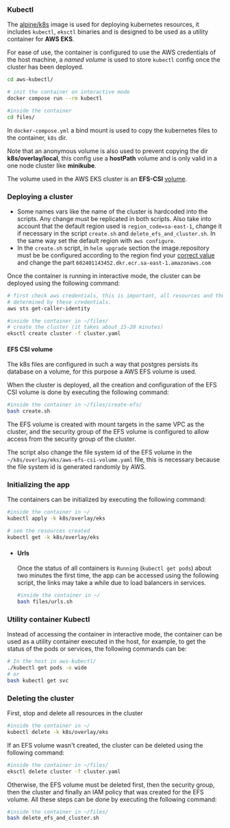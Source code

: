 ### Kubectl

The [alpine/k8s](https://hub.docker.com/r/alpine/k8s) image is used for deploying kubernetes 
resources, it includes `kubectl`, `eksctl` binaries and is designed to be used as a utility 
container for **AWS EKS**. 

For ease of use, the container is configured to use the AWS credentials of the host machine, a 
_named volume_ is used to store `kubectl` config once the cluster has been deployed.
```bash
cd aws-kubectl/

# init the container on interactive mode
docker compose run --rm kubectl

#inside the container
cd files/
```
In `docker-compose.yml` a bind mount is used to copy the kubernetes files to the container, 
`k8s` dir.

Note that an anonymous volume is also used to prevent copying the dir __k8s/overlay/local__, this 
config use a **hostPath** volume and is only valid in a one node cluster like **minikube**.

The volume used in the AWS EKS cluster is an **EFS-CSI** [volume](https://docs.aws.amazon.com/eks/latest/userguide/efs-csi.html).

### Deploying a cluster

- Some names vars like the name of the cluster is hardcoded into the scripts. Any change must 
be replicated in both scripts. Also take into account that the default region used is 
`region_code=sa-east-1`, change it 
if necessary in the script `create.sh` and `delete_efs_and_cluster.sh`.
In the same way set the default region with `aws configure`.
- In the `create.sh` script, in `helm upgrade` section the image.repository must be be
 configured according to the region find your [correct value](https://docs.aws.amazon.com/eks/latest/userguide/add-ons-images.html) 
and change the part `602401143452.dkr.ecr.sa-east-1.amazonaws.com`

Once the container is running in interactive mode, the cluster can be deployed using the following
command:
```bash
# first check aws credentials, this is important, all resources and the ownership of the cluster is
# determined by these credentials.
aws sts get-caller-identity

#inside the container in ~/files/
# create the cluster (it takes about 15-20 minutes)
eksctl create cluster -f cluster.yaml
```
#### EFS CSI volume

The k8s files are configured in such a way that postgres persists its database on a volume, for 
this purpose a AWS EFS volume is used. 

When the cluster is deployed, all the creation and configuration of the EFS CSI volume is done by 
executing the following command:
```bash
#inside the container in ~/files/create-efs/
bash create.sh
```

The EFS volume is created with mount targets in the same VPC as the cluster, and the security 
group of the EFS volume is configured to allow access from the security group of the cluster.

The script also change the file system id of the EFS volume in the `~/k8s/overlay/eks/aws-efs-csi-volume.yaml` 
file, this is necessary because the file system id is generated randomly by AWS.
### Initializing the app

The containers can be initialized by executing the following command:
```bash
#inside the container in ~/
kubectl apply -k k8s/overlay/eks

# see the resources created 
kubectl get -k k8s/overlay/eks
```

- #### Urls
  Once the status of all containers is `Running` (`kubectl get pods`) about two minutes the first 
  time, the app can be accessed using the  following script, the links may take a while due to 
  load balancers in services.
    ```bash
    #inside the container in ~/
    bash files/urls.sh
    ```



### Utility container Kubectl
Instead of accessing the container in interactive mode, the container can be used as a utility
container executed in the host, for example, to get the status of the pods or services, the 
following commands can be:
```bash
# In the host in aws-kubectl/
./kubectl get pods -o wide
# or
bash kubectl get svc
```

### Deleting the cluster
First, stop and delete all resources in the cluster
```bash
#inside the container in ~/
kubectl delete -k k8s/overlay/eks
```
If an EFS volume wasn't created, the cluster can be deleted using the following command:
```bash
#inside the container in ~/files/
eksctl delete cluster -f cluster.yaml
```
Otherwise, the EFS volume must be deleted first, then the security group, then the cluster and
finally an IAM policy that was created for the EFS volume. All these steps can be done by executing
the following command:
```bash
#inside the container in ~/files/
bash delete_efs_and_cluster.sh
```